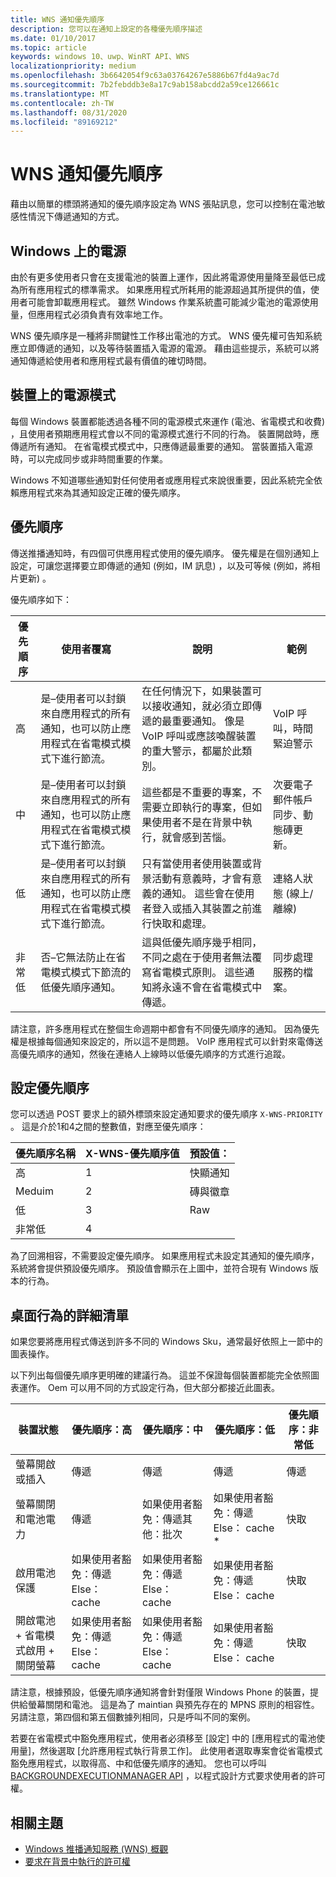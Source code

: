 ```yaml
---
title: WNS 通知優先順序
description: 您可以在通知上設定的各種優先順序描述
ms.date: 01/10/2017
ms.topic: article
keywords: windows 10、uwp、WinRT API、WNS
localizationpriority: medium
ms.openlocfilehash: 3b6642054f9c63a03764267e5886b67fd4a9ac7d
ms.sourcegitcommit: 7b2febddb3e8a17c9ab158abcdd2a59ce126661c
ms.translationtype: MT
ms.contentlocale: zh-TW
ms.lasthandoff: 08/31/2020
ms.locfileid: "89169212"
---
```

# <a name="wns-notification-priorities"></a>WNS 通知優先順序
藉由以簡單的標頭將通知的優先順序設定為 WNS 張貼訊息，您可以控制在電池敏感性情況下傳遞通知的方式。

## <a name="power-on-windows"></a>Windows 上的電源
由於有更多使用者只會在支援電池的裝置上運作，因此將電源使用量降至最低已成為所有應用程式的標準需求。 如果應用程式所耗用的能源超過其所提供的值，使用者可能會卸載應用程式。 雖然 Windows 作業系統盡可能減少電池的電源使用量，但應用程式必須負責有效率地工作。 

WNS 優先順序是一種將非關鍵性工作移出電池的方式。 WNS 優先權可告知系統應立即傳遞的通知，以及等待裝置插入電源的電源。 藉由這些提示，系統可以將通知傳遞給使用者和應用程式最有價值的確切時間。 

## <a name="power-modes-on-the-device"></a>裝置上的電源模式
每個 Windows 裝置都能透過各種不同的電源模式來運作 (電池、省電模式和收費) ，且使用者預期應用程式會以不同的電源模式進行不同的行為。 裝置開啟時，應傳遞所有通知。 在省電模式模式中，只應傳遞最重要的通知。 當裝置插入電源時，可以完成同步或非時間重要的作業。

Windows 不知道哪些通知對任何使用者或應用程式來說很重要，因此系統完全依賴應用程式來為其通知設定正確的優先順序。 

## <a name="priorities"></a>優先順序
傳送推播通知時，有四個可供應用程式使用的優先順序。 優先權是在個別通知上設定，可讓您選擇要立即傳遞的通知 (例如，IM 訊息) ，以及可等候 (例如，將相片更新) 。

優先順序如下： 

|    優先順序    |    使用者覆寫    |    說明    |    範例    |
|----------------|---------------------|-------------------|---------------|
|    高    |    是–使用者可以封鎖來自應用程式的所有通知，也可以防止應用程式在省電模式模式下進行節流。    |    在任何情況下，如果裝置可以接收通知，就必須立即傳遞的最重要通知。 像是 VoIP 呼叫或應該喚醒裝置的重大警示，都屬於此類別。    |    VoIP 呼叫，時間緊迫警示    |
|    中    |    是–使用者可以封鎖來自應用程式的所有通知，也可以防止應用程式在省電模式模式下進行節流。    |    這些都是不重要的專案，不需要立即執行的專案，但如果使用者不是在背景中執行，就會感到苦惱。    |    次要電子郵件帳戶同步、動態磚更新。    |
|    低    |    是–使用者可以封鎖來自應用程式的所有通知，也可以防止應用程式在省電模式模式下進行節流。    |    只有當使用者使用裝置或背景活動有意義時，才會有意義的通知。 這些會在使用者登入或插入其裝置之前進行快取和處理。    |    連絡人狀態 (線上/離線)     |
|    非常低     |    否–它無法防止在省電模式模式下節流的低優先順序通知。    |    這與低優先順序幾乎相同，不同之處在于使用者無法覆寫省電模式原則。 這些通知將永遠不會在省電模式中傳遞。    |    同步處理服務的檔案。    |

請注意，許多應用程式在整個生命週期中都會有不同優先順序的通知。 因為優先權是根據每個通知來設定的，所以這不是問題。 VoIP 應用程式可以針對來電傳送高優先順序的通知，然後在連絡人上線時以低優先順序的方式進行追蹤。 

## <a name="setting-the-priority"></a>設定優先順序

您可以透過 POST 要求上的額外標頭來設定通知要求的優先順序 `X-WNS-PRIORITY` 。 這是介於1和4之間的整數值，對應至優先順序： 

| 優先順序名稱 | X-WNS-優先順序值 | 預設值： |
|---------------|----------------------|------------------|
| 高 | 1 | 快顯通知 |
| Meduim | 2 | 磚與徽章 |
| 低 | 3 | Raw |
| 非常低 | 4 |  |

為了回溯相容，不需要設定優先順序。 如果應用程式未設定其通知的優先順序，系統將會提供預設優先順序。 預設值會顯示在上圖中，並符合現有 Windows 版本的行為。 

## <a name="detailed-listing-of-desktop-behavior"></a>桌面行為的詳細清單 

如果您要將應用程式傳送到許多不同的 Windows Sku，通常最好依照上一節中的圖表操作。 

以下列出每個優先順序更明確的建議行為。 這並不保證每個裝置都能完全依照圖表運作。 Oem 可以用不同的方式設定行為，但大部分都接近此圖表。 

| 裝置狀態    | 優先順序：高    |    優先順序：中        | 優先順序：低    |    優先順序：非常低    |
|-------------------------------------------------------|----------------------------------------------------|----------------------------------------------------|----------------------------------------------------|--------------------------|
|    螢幕開啟或插入    |    傳遞    |    傳遞    |    傳遞    |    傳遞    |
|    螢幕關閉和電池電力    |    傳遞    |    如果使用者豁免：傳遞其他：批次     |    如果使用者豁免：傳遞 Else： cache *    |    快取    |
|    啟用電池保護    |    如果使用者豁免：傳遞 Else： cache    |    如果使用者豁免：傳遞 Else： cache    |    如果使用者豁免：傳遞 Else： cache    |    快取     |
|    開啟電池 + 省電模式啟用 + 關閉螢幕    |    如果使用者豁免：傳遞 Else： cache    |    如果使用者豁免：傳遞 Else： cache    |    如果使用者豁免：傳遞 Else： cache    |    快取    |

請注意，根據預設，低優先順序通知將會針對僅限 Windows Phone 的裝置，提供給螢幕關閉和電池。 這是為了 maintian 與預先存在的 MPNS 原則的相容性。 另請注意，第四個和第五個數據列相同，只是呼叫不同的案例。

若要在省電模式中豁免應用程式，使用者必須移至 [設定] 中的 [應用程式的電池使用量]，然後選取 [允許應用程式執行背景工作]。 此使用者選取專案會從省電模式豁免應用程式，以取得高、中和低優先順序的通知。 您也可以呼叫 [BACKGROUNDEXECUTIONMANAGER API](/uwp/api/windows.applicationmodel.background.backgroundexecutionmanager.requestaccesskindasync#Windows_ApplicationModel_Background_BackgroundExecutionManager_RequestAccessKindAsync_Windows_ApplicationModel_Background_BackgroundAccessRequestKind_System_String_) ，以程式設計方式要求使用者的許可權。  

## <a name="related-topics"></a>相關主題
- [Windows 推播通知服務 (WNS) 概觀](windows-push-notification-services--wns--overview.md)
- [要求在背景中執行的許可權](/uwp/api/windows.applicationmodel.background.backgroundexecutionmanager.requestaccesskindasync#Windows_ApplicationModel_Background_BackgroundExecutionManager_RequestAccessKindAsync_Windows_ApplicationModel_Background_BackgroundAccessRequestKind_System_String_)